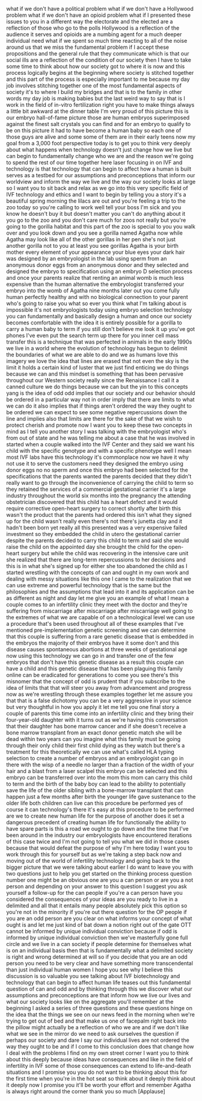 
what if we don&#39;t have a political
problem what if we don&#39;t have a
Hollywood problem what if we don&#39;t have
an opioid problem what if I presented
these issues to you in a different way
the electorate and the elected are a
reflection of those who go to the polls
Hollywood is a reflection of the
audience it serves and opioids are a
numbing agent for a much deeper
individual need what if we spent so much
time reacting to all of the noise around
us that we miss the fundamental problem
if I accept these propositions and the
general rule that they communicate which
is that our social ills are a reflection
of the condition of our society then I
have to take some time to think about
how our society got to where it is now
and this process
logically begins at the beginning where
society is stitched together and this
part of the process is especially
important to me because my day job
involves stitching together one of the
most fundamental aspects of society it&#39;s
to where I build my bridges and that is
to the family in other words my day job
is making babies but the last weird way
to say that is I work in the field of
in-vitro fertilization right you have to
make things always a little bit awkward
at the dinner table
I&#39;m very proud of this picture this is
our embryo hall-of-fame picture those
are human embryos superimposed against
the finest salt crystals you can find
and for an embryo to qualify to be on
this picture it had to have become a
human baby so each one of those guys are
alive and some some of them are in their
early teens now my goal from a 3,000
foot perspective today is to get you to
think very deeply about what happens
when technology doesn&#39;t just change how
we live but can begin to fundamentally
change who we are and the reason we&#39;re
going to spend the rest of our time
together here laser focusing in on IVF
and technology is that technology that
can begin to affect how a human is built
serves as a testbed for our assumptions
and preconceptions that inform our
worldview and inform the way we live and
the way our society looks at large so I
want you to sit back and relax as we go
into this very specific field of IVF
technology and ethics and I want to
begin by telling you a story it&#39;s a
beautiful spring morning the lilacs are
out and you&#39;re feeling a trip to the zoo
today so you&#39;re calling to work well
tell your boss I&#39;m sick and you know he
doesn&#39;t buy it but doesn&#39;t matter you
can&#39;t do anything about it
you go to the zoo and you don&#39;t care
much for zoos not really but you&#39;re
going to the gorilla habitat and this
part of the zoo is special to you you
walk over and you look down and you see
a gorilla named Agatha
now while Agatha may look like all of
the other gorillas in her pen she&#39;s not
just another gorilla not to you at least
you see gorillas Agatha is your birth
mother every element of your appearance
your blue eyes your dark hair was
designed by an embryologist in the lab
using sperm from an anonymous donor
eggs from an anonymous donor and they
selected and designed the embryo to
specification using an embryo D
selection process and once your parents
realize that renting an animal womb is
much less expensive than the human
alternative the embryologist transferred
your embryo into the womb of Agatha nine
months later out you come fully human
perfectly healthy and with no biological
connection to your parent who&#39;s going to
raise you what so ever you think what
I&#39;m talking about is impossible it&#39;s not
embryologists today using embryo
selection technology you can
fundamentally and basically design a
human and once our society becomes
comfortable with the idea it is entirely
possible for a gorilla to carry a human
baby to term if you still don&#39;t believe
me look it up you&#39;ve got phones I&#39;ve
even put the search term up there for
you inner cell mass transfer this is a
technique that was perfected in animals
in the early 1990s we live in a world
where the evolution of technology has
begun to delimit the boundaries of what
we are able to do and we as humans love
this imagery we love the idea that lines
are erased that not even the sky is the
limit it holds a certain kind of luster
that we just find enticing we do things
because we can and this mindset is
something that has been pervasive
throughout our Western society really
since the Renaissance I call it a canned
culture we do things because we can but
the yin to this concepts yang is the
idea of odd odd implies that our society
and our behavior should be ordered in a
particular way not in order imply that
there are limits to what we can do it
also implies that if things aren&#39;t
ordered the way they ought to be ordered
we can expect to see some negative
repercussions down the line
and implies also that limits are there
for the sake of that we wish to protect
cherish and promote now I want you to
keep these two concepts in mind as I
tell you another story I was talking
with the embryologist who&#39;s from out of
state and he was telling me about a case
that he was involved in started when a
couple walked into the IVF Center and
they said we want his child with the
specific genotype and with a specific
phenotype well I mean most IVF labs have
this technology it&#39;s commonplace now we
have it why not use it to serve the
customers need they designed the embryo
using donor eggs no no sperm and once
this embryo had been selected for the
specifications that the parents wanted
the parents decided that they didn&#39;t
really want to go through the
inconvenience of carrying the child to
term so they retained the services of a
commercial gestational carrier it&#39;s a
large industry throughout the world six
months into the pregnancy the attending
obstetrician discovered that this child
has a heart defect and it would require
corrective open-heart surgery to correct
shortly after birth this wasn&#39;t the
product that the parents had ordered
this isn&#39;t what they signed up for the
child wasn&#39;t really even there&#39;s not
there&#39;s junetta clay and it hadn&#39;t been
born yet really all this presented was a
very expensive failed investment so they
embedded the child in utero the
gestational carrier despite the parents
decided to carry this child to term and
said she would raise the child on the
appointed day she brought the child for
the open-heart surgery but while the
child was recovering in the intensive
care unit she realized that there are
long-term repercussions to her decisions
and this is in what she&#39;s signed up for
either she too abandoned the child as I
started wrestling with the concepts of
can and ought in my own work and dealing
with messy situations like this one I
came to the realization
that we can use extreme and powerful
technology that is the same but the
philosophies and the assumptions that
lead into it and its application can be
as different as night and day let me
give you an example of what I mean a
couple comes to an infertility clinic
they meet with the doctor and they&#39;re
suffering from miscarriage after
miscarriage after miscarriage well going
to the extremes of what we are capable
of on a technological level we can use a
procedure that&#39;s been used throughout
all of these examples that I&#39;ve
mentioned pre-implementation genetic
screening and we can determine that this
couple is suffering from a rare genetic
disease that is embedded in the embryos
the majority of their embryos have it
some don&#39;t and this disease causes
spontaneous abortions at three weeks of
gestational age now using this
technology we can go in and transfer one
of the few embryos that don&#39;t have this
genetic disease as a result this couple
can have a child and this genetic
disease that has been plaguing this
family online can be eradicated for
generations to come
you see there&#39;s this misnomer that the
concept of odd is prudent that if you
subscribe to the idea of limits that
that will steer you away from
advancement and progress now as we&#39;re
wrestling through these examples
together let me assure you that that is
a false dichotomy you can be a very
aggressive in your science but very
thoughtful in how you apply it let me
tell you one final story a couple of
parents this time come into an
infertility clinic and they bring their
four-year-old daughter with it turns out
as we&#39;re having this conversation that
their daughter has bone marrow cancer
and if she doesn&#39;t receive a bone marrow
transplant from an exact donor
genetic match she will be dead within
two years can you imagine what this
family must be going through their only
child their first child dying as they
watch
but there&#39;s a treatment for this
theoretically we can use what&#39;s called
HLA typing selection to create a number
of embryos and an embryologist can go in
there with the wisp of a needle no
larger than a fraction of the width of
your hair and a blast from a laser
scalpel this embryo can be selected and
this embryo can be transferred over into
the mom this mom can carry this child to
term and the birth of the baby boy
can lead to the ability to potentially
save the life of the older sibling with
a bone-marrow transplant that can happen
just a few months after birth the
younger life gave sustenance to the
older life both children can live can
this procedure be performed yes of
course it can technology&#39;s there it&#39;s
easy at this procedure to be performed
are we to create new human life for the
purpose of another does it set a
dangerous precedent of creating human
life for functionally the ability to
have spare parts is this a road we ought
to go down and the time that I&#39;ve been
around in the industry our embryologists
have encountered iterations of this case
twice and I&#39;m not going to tell you what
we did in those cases because that would
defeat the purpose of why I&#39;m here today
I want you to work through this for
yourself but as we&#39;re taking a step back
now and moving out of the world of
infertility technology and going back to
the bigger picture that we were talking
about earlier I do want to leave you
with two questions just to help you get
started on the thinking process question
number one might be an obvious one are
you a can person or are you a not person
and depending on your answer to this
question I suggest you ask yourself a
follow-up for the can people if you&#39;re a
can person have you considered the
consequences of your ideas are you ready
to live in a delimited
and all that it entails many people
absolutely pick this option so you&#39;re
not in the minority if you&#39;re out there
question for the OP people if you are an
odd person are you clear on what informs
your concept of what ought is and let me
just kind of bat down a notion right out
of the gate
OTT cannot be informed by unique
individual conviction because if odd is
informed by unique individual conviction
then we&#39;ve masterfully gone full circle
and we live in a can society if people
determine for themselves what is on an
individual basis then that is
fundamentally what a delimited society
is right and wrong determined at will so
if you decide that you are an odd person
you need to be very clear and have
something more transcendental than just
individual human women I hope you see
why I believe this discussion is so
valuable
you see talking about IVF biotechnology
and technology that can begin to affect
human life teases out this fundamental
question of can and odd and by thinking
through this we discover what our
assumptions and preconceptions are that
inform how we live our lives and what
our society looks like on the aggregate
you&#39;ll remember at the beginning I asked
a series of three questions and these
questions hinge on the idea that the
things we see on our news feed in the
morning when we&#39;re trying to get out of
bed and that make us one of facepalm
right back into the pillow might
actually be a reflection of who we are
and if we don&#39;t like what we see in the
mirror do we need to ask ourselves the
question if perhaps our society and dare
I say our individual lives are not
ordered the way they ought to be and if
I come to this conclusion does that
change how I deal with the problems I
find on my own street corner
I want you to think about this deeply
because ideas have consequences and like
in the field of infertility in IVF some
of those consequences can extend to
life-and-death situations and I promise
you you do not want to be thinking about
this for the first time when you&#39;re in
the hot seat so think about it deeply
think about it deeply now I promise you
it&#39;ll be worth your effort and remember
Agatha is always right around the corner
thank you so much
[Applause]
